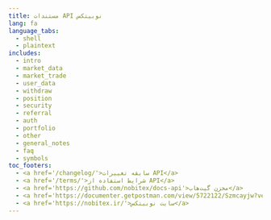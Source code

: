 ```yaml
---
title: مستندات API نوبیتکس
lang: fa
language_tabs:
  - shell
  - plaintext
includes:
  - intro
  - market_data
  - market_trade
  - user_data
  - withdraw
  - position
  - security
  - referral
  - auth
  - portfolio
  - other
  - general_notes
  - faq
  - symbols
toc_footers:
  - <a href='/changelog/'>سابقه تغییرات API</a>
  - <a href='/terms/'>شرایط استفاده از API</a>
  - <a href='https://github.com/nobitex/docs-api'>مخزن گیت‌هاب</a>
  - <a href='https://documenter.getpostman.com/view/5722122/Szmcayjw?version=latest'>کالکشن Postman</a>
  - <a href='https://nobitex.ir/'>سایت نوبیتکس</a>
---
```

